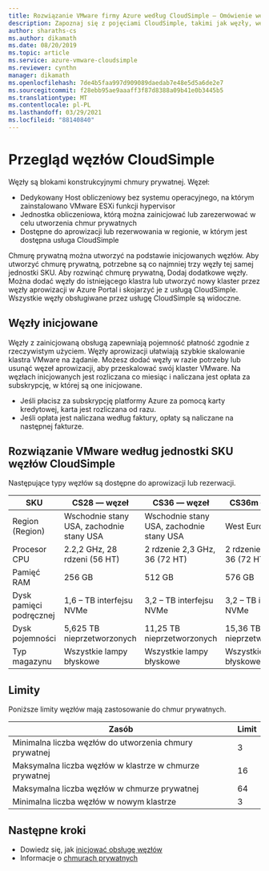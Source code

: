```yaml
---
title: Rozwiązanie VMware firmy Azure według CloudSimple — Omówienie węzłów
description: Zapoznaj się z pojęciami CloudSimple, takimi jak węzły, węzły inicjowane, Chmura prywatna i rozwiązanie VMware przez jednostki SKU węzłów CloudSimple.
author: sharaths-cs
ms.author: dikamath
ms.date: 08/20/2019
ms.topic: article
ms.service: azure-vmware-cloudsimple
ms.reviewer: cynthn
manager: dikamath
ms.openlocfilehash: 7de4b5faa997d909089daedab7e48e5d5a6de2e7
ms.sourcegitcommit: f28ebb95ae9aaaff3f87d8388a09b41e0b3445b5
ms.translationtype: MT
ms.contentlocale: pl-PL
ms.lasthandoff: 03/29/2021
ms.locfileid: "88140840"
---
```

# <a name="cloudsimple-nodes-overview"></a>Przegląd węzłów CloudSimple

Węzły są blokami konstrukcyjnymi chmury prywatnej. Węzeł:

* Dedykowany Host obliczeniowy bez systemu operacyjnego, na którym zainstalowano VMware ESXi funkcji hypervisor  
* Jednostka obliczeniowa, którą można zainicjować lub zarezerwować w celu utworzenia chmur prywatnych
* Dostępne do aprowizacji lub rezerwowania w regionie, w którym jest dostępna usługa CloudSimple

Chmurę prywatną można utworzyć na podstawie inicjowanych węzłów. Aby utworzyć chmurę prywatną, potrzebne są co najmniej trzy węzły tej samej jednostki SKU. Aby rozwinąć chmurę prywatną, Dodaj dodatkowe węzły.  Można dodać węzły do istniejącego klastra lub utworzyć nowy klaster przez węzły aprowizacji w Azure Portal i skojarzyć je z usługą CloudSimple.  Wszystkie węzły obsługiwane przez usługę CloudSimple są widoczne.  

## <a name="provisioned-nodes"></a>Węzły inicjowane

Węzły z zainicjowaną obsługą zapewniają pojemność płatność zgodnie z rzeczywistym użyciem. Węzły aprowizacji ułatwiają szybkie skalowanie klastra VMware na żądanie. Możesz dodać węzły w razie potrzeby lub usunąć węzeł aprowizacji, aby przeskalować swój klaster VMware. Na węzłach inicjowanych jest rozliczana co miesiąc i naliczana jest opłata za subskrypcję, w której są one inicjowane.

* Jeśli płacisz za subskrypcję platformy Azure za pomocą karty kredytowej, karta jest rozliczana od razu.
* Jeśli opłata jest naliczana według faktury, opłaty są naliczane na następnej fakturze.

## <a name="vmware-solution-by-cloudsimple-nodes-sku"></a>Rozwiązanie VMware według jednostki SKU węzłów CloudSimple

Następujące typy węzłów są dostępne do aprowizacji lub rezerwacji.

| SKU           | CS28 — węzeł                 | CS36 — węzeł                 | CS36m — węzeł                |
|---------------|-----------------------------|-----------------------------|-----------------------------|
| Region (Region)        | Wschodnie stany USA, zachodnie stany USA            | Wschodnie stany USA, zachodnie stany USA            | West Europe                 |
| Procesor CPU           | 2.2,2 GHz, 28 rdzeni (56 HT) | 2 rdzenie 2,3 GHz, 36 (72 HT) | 2 rdzenie 2,3 GHz, 36 (72 HT) |
| Pamięć RAM           | 256 GB                      | 512 GB                      | 576 GB                      |
| Dysk pamięci podręcznej    | 1,6 – TB interfejsu NVMe                 | 3,2 – TB interfejsu NVMe                 | 3,2 – TB interfejsu NVMe                 |
| Dysk pojemności | 5,625 TB nieprzetworzonych                | 11,25 TB nieprzetworzonych                | 15,36 TB nieprzetworzonych                |
| Typ magazynu  | Wszystkie lampy błyskowe                   | Wszystkie lampy błyskowe                   | Wszystkie lampy błyskowe                   |

## <a name="limits"></a>Limity

Poniższe limity węzłów mają zastosowanie do chmur prywatnych.

| Zasób | Limit |
|----------|-------|
| Minimalna liczba węzłów do utworzenia chmury prywatnej | 3 |
| Maksymalna liczba węzłów w klastrze w chmurze prywatnej | 16 |
| Maksymalna liczba węzłów w chmurze prywatnej | 64 |
| Minimalna liczba węzłów w nowym klastrze | 3 |

## <a name="next-steps"></a>Następne kroki

* Dowiedz się, jak [inicjować obsługę węzłów](create-nodes.md)
* Informacje o [chmurach prywatnych](cloudsimple-private-cloud.md)
